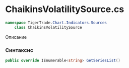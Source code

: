 
# ChaikinsVolatilitySource.cs
```csharp
namespace TigerTrade.Chart.Indicators.Sources  
    class ChaikinsVolatilitySource
```

Описание

### Синтаксис
```csharp
public override IEnumerable<string> GetSeriesList()
```
